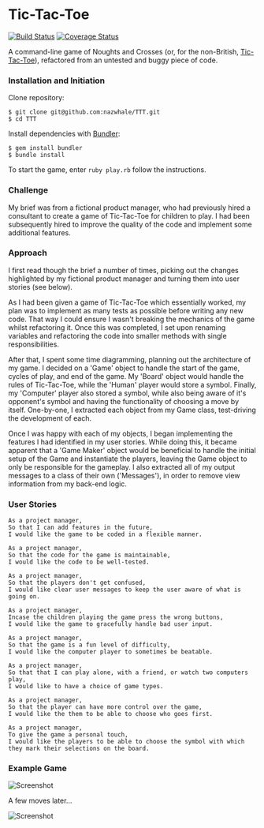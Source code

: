 
# Tic-Tac-Toe
[![Build Status](https://travis-ci.org/nazwhale/TTT.svg?branch=master)](https://travis-ci.org/nazwhale/Tic-Tac-Toe)
[![Coverage Status](https://coveralls.io/repos/github/nazwhale/Tic-Tac-Toe/badge.svg?branch=master)](https://coveralls.io/github/nazwhale/Tic-Tac-Toe?branch=master)

A command-line game of Noughts and Crosses (or, for the non-British, [Tic-Tac-Toe](https://en.wikipedia.org/wiki/Tic-tac-toe)), refactored from an untested and buggy piece of code.

### Installation and Initiation
Clone repository:

```
$ git clone git@github.com:nazwhale/TTT.git
$ cd TTT
```
Install dependencies with [Bundler](http://bundler.io/):
```
$ gem install bundler     
$ bundle install
```
To start the game, enter `ruby play.rb` follow the instructions.

### Challenge

My brief was from a fictional product manager, who had previously hired a consultant to create a game of Tic-Tac-Toe for children to play. I had been subsequently hired to improve the quality of the code and implement some additional features.

### Approach

I first read though the brief a number of times, picking out the changes highlighted by my fictional product manager and turning them into user stories (see below).

As I had been given a game of Tic-Tac-Toe which essentially worked, my plan was to implement as many tests as possible before writing any new code. That way I could ensure I wasn't breaking the mechanics of the game whilst refactoring it. Once this was completed, I set upon renaming variables and refactoring the code into smaller methods with single responsibilities.

After that, I spent some time diagramming, planning out the architecture of my game. I decided on a 'Game' object to handle the start of the game, cycles of play, and end of the game. My 'Board' object would handle the rules of Tic-Tac-Toe, while the 'Human' player would store a symbol. Finally, my 'Computer' player also stored a symbol, while also being aware of it's opponent's symbol and having the functionality of choosing a move by itself. One-by-one, I extracted each object from my Game class, test-driving the development of each.

Once I was happy with each of my objects, I began implementing the features I had identified in my user stories. While doing this, it became apparent that a 'Game Maker' object would be beneficial to handle the initial setup of the Game and instantiate the players, leaving the Game object to only be responsible for the gameplay. I also extracted all of my output messages to a class of their own ('Messages'), in order to remove view information from my back-end logic.

### User Stories

```
As a project manager,
So that I can add features in the future,
I would like the game to be coded in a flexible manner.

As a project manager,
So that the code for the game is maintainable,
I would like the code to be well-tested.

As a project manager,
So that the players don't get confused,
I would like clear user messages to keep the user aware of what is going on.

As a project manager,
Incase the children playing the game press the wrong buttons,
I would like the game to gracefully handle bad user input.

As a project manager,
So that the game is a fun level of difficulty,
I would like the computer player to sometimes be beatable.

As a project manager,
So that that I can play alone, with a friend, or watch two computers play,
I would like to have a choice of game types.

As a project manager,
So that the player can have more control over the game,
I would like the them to be able to choose who goes first.

As a project manager,
To give the game a personal touch,
I would like the players to be able to choose the symbol with which they mark their selections on the board.
```

### Example Game

![Screenshot](https://i.imgur.com/BNdmWEb.png)

A few moves later...

![Screenshot](https://i.imgur.com/JADDlwN.png)
